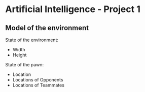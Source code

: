 # Artificial Intelligence - Project 1

## Model of the environment

State of the environment:

- Width
- Height

State of the pawn:

- Location
- Locations of Opponents
- Locations of Teammates